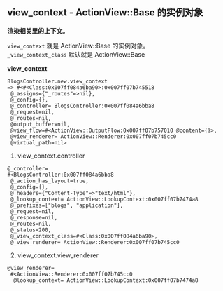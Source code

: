## view_context - ActionView::Base 的实例对象

**渲染相关里的上下文。**

`view_context` 就是 ActionView::Base 的实例对象。
<br>
`_view_context_class` 默认就是 ActionView::Base

**view_context**

```
BlogsController.new.view_context
=> #<#<Class:0x007ff084a6ba90>:0x007ff07b745518
 @_assigns={"_routes"=>nil},
 @_config={},
 @_controller= BlogsController:0x007ff084a6bba8
 @_request=nil,
 @_routes=nil,
 @output_buffer=nil,
 @view_flow=#<ActionView::OutputFlow:0x007ff07b757010 @content={}>,
 @view_renderer= ActionView::Renderer:0x007ff07b745cc0
 @virtual_path=nil>
```

1) view_context.controller

```
@_controller=
#<BlogsController:0x007ff084a6bba8
 @_action_has_layout=true,
 @_config={},
 @_headers={"Content-Type"=>"text/html"},
 @_lookup_context= ActionView::LookupContext:0x007ff07b7474a8
 @_prefixes=["blogs", "application"],
 @_request=nil,
 @_response=nil,
 @_routes=nil,
 @_status=200,
 @_view_context_class=#<Class:0x007ff084a6ba90>,
 @_view_renderer= ActionView::Renderer:0x007ff07b745cc0
```

2) view_context.view_renderer

```
@view_renderer=
 #<ActionView::Renderer:0x007ff07b745cc0
  @lookup_context= ActionView::LookupContext:0x007ff07b7474a8
```

